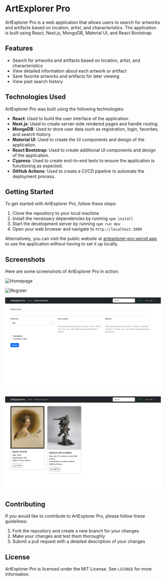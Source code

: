 # ArtExplorer Pro

ArtExplorer Pro is a web application that allows users to search for artworks and artifacts based on location, artist, and characteristics. The application is built using React, Next.js, MongoDB, Material UI, and React Bootstrap.

## Features

- Search for artworks and artifacts based on location, artist, and characteristics
- View detailed information about each artwork or artifact
- Save favorite artworks and artifacts for later viewing
- View past search history

## Technologies Used

ArtExplorer Pro was built using the following technologies:

- **React**: Used to build the user interface of the application.
- **Next.js**: Used to create server-side rendered pages and handle routing.
- **MongoDB**: Used to store user data such as registration, login, favorites, and search history.
- **Material UI**: Used to create the UI components and design of the application.
- **React Bootstrap**: Used to create additional UI components and design of the application.
- **Cypress**: Used to create end-to-end tests to ensure the application is functioning as expected.
- **GitHub Actions**: Used to create a CI/CD pipeline to automate the deployment process.

## Getting Started

To get started with ArtExplorer Pro, follow these steps:

1. Clone the repository to your local machine
2. Install the necessary dependencies by running `npm install`
3. Start the development server by running `npm run dev`
4. Open your web browser and navigate to `http://localhost:3000`

Alternatively, you can visit the public website at [artexplorer-pro.vercel.app](https://artexplorer-pro.vercel.app/) to use the application without having to set it up locally.

## Screenshots

Here are some screenshots of ArtExplorer Pro in action:

![Homepage](/images/home-page-image.png)

![Register](/images/register.png)

![Search Results](/images/search.png)

![Artwork Details](/images/faviourates.png)

## Contributing

If you would like to contribute to ArtExplorer Pro, please follow these guidelines:

1. Fork the repository and create a new branch for your changes
2. Make your changes and test them thoroughly
3. Submit a pull request with a detailed description of your changes

## License

ArtExplorer Pro is licensed under the MIT License. See `LICENSE` for more information.

